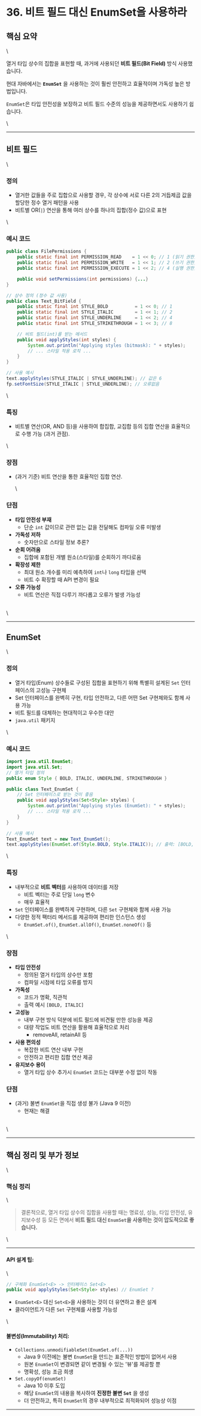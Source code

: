 # 36. 비트 필드 대신 EnumSet을 사용하라

## **핵심 요약**

\


열거 타입 상수의 집합을 표현할 때, 과거에 사용되던 **비트 필드(Bit Field)** 방식 사용했습니다.

현대 자바에서는 **`EnumSet`** 을 사용하는 것이 훨씬 안전하고 효율적이며 가독성 높은 방법입니다.

`EnumSet`은 타입 안전성을 보장하고 비트 필드 수준의 성능을 제공하면서도 사용하기 쉽습니다.

\


***

## **비트 필드**

\


### **정의**

* 열거한 값들을 주로 집합으로 사용할 경우, 각 상수에 서로 다른 2의 거듭제곱 값을 할당한 정수 열거 패턴을 사용
* 비트별 OR(`|`) 연산을 통해 여러 상수를 하나의 집합(정수 값)으로 표현

\


### **예시 코드**

```java
public class FilePermissions {
    public static final int PERMISSION_READ    = 1 << 0; // 1 (읽기 권한)
    public static final int PERMISSION_WRITE   = 1 << 1; // 2 (쓰기 권한)
    public static final int PERMISSION_EXECUTE = 1 << 2; // 4 (실행 권한)

    public void setPermissions(int permissions) {...}
}

// 상수 정의 (정수 값 사용)
public class Text_BitField {
    public static final int STYLE_BOLD          = 1 << 0; // 1
    public static final int STYLE_ITALIC        = 1 << 1; // 2
    public static final int STYLE_UNDERLINE     = 1 << 2; // 4
    public static final int STYLE_STRIKETHROUGH = 1 << 3; // 8

    // 비트 필드(int)를 받는 메서드
    public void applyStyles(int styles) {
        System.out.println("Applying styles (bitmask): " + styles);
        // ... 스타일 적용 로직 ...
    }
}

// 사용 예시
text.applyStyles(STYLE_ITALIC | STYLE_UNDERLINE); // 값은 6
fp.setFontSize(STYLE_ITALIC | STYLE_UNDERLINE); // 오류없음
```

\


### **특징**

* 비트별 연산(OR, AND 등)을 사용하여 합집합, 교집합 등의 집합 연산을 효율적으로 수행 가능 (과거 관점).

\


### **장점**

*   (과거 기준) 비트 연산을 통한 효율적인 집합 연산.

    \


### **단점**

* **타입 안전성 부재**
  * 단순 `int` 값이므로 관련 없는 값을 전달해도 컴파일 오류 미발생
* **가독성 저하**
  * 숫자만으로 스타일 정보 추론?
* **순회 어려움**
  * 집합에 포함된 개별 원소(스타일)를 순회하기 까다로움
* **확장성 제한**
  * 최대 원소 개수를 미리 예측하여 `int`나 `long` 타입을 선택
  * 비트 수 확장할 때 API 변경이 필요
* **오류 가능성**
  * 비트 연산은 직접 다루기 까다롭고 오류가 발생 가능성

\
\


***

## **EnumSet**

\


### **정의**

* 열거 타입(Enum) 상수들로 구성된 집합을 표현하기 위해 특별히 설계된 `Set` 인터페이스의 고성능 구현체
* Set 인터페이스를 완벽히 구현, 타입 안전하고, 다른 어떤 Set 구현체와도 함께 사용 가능
* 비트 필드를 대체하는 현대적이고 우수한 대안
* `java.util` 패키지

\


### **예시 코드**

```java
import java.util.EnumSet;
import java.util.Set;
// 열거 타입 정의
public enum Style { BOLD, ITALIC, UNDERLINE, STRIKETHROUGH }

public class Text_EnumSet {
    // Set 인터페이스로 받는 것이 좋음
    public void applyStyles(Set<Style> styles) {
        System.out.println("Applying styles (EnumSet): " + styles);
        // ... 스타일 적용 로직 ...
    }
}

// 사용 예시
Text_EnumSet text = new Text_EnumSet();
text.applyStyles(EnumSet.of(Style.BOLD, Style.ITALIC)); // 출력: [BOLD, ITALIC]
```

\


### **특징**

* 내부적으로 **비트 벡터**를 사용하여 데이터를 저장
  * 비트 벡터는 주로 단일 `long` 변수
  * 매우 효율적
* `Set` 인터페이스를 완벽하게 구현하며, 다른 `Set` 구현체와 함께 사용 가능
* 다양한 정적 팩터리 메서드를 제공하여 편리한 인스턴스 생성
  * `EnumSet.of()`, `EnumSet.allOf()`, `EnumSet.noneOf()` 등

\


### **장점**

* **타입 안전성**
  * 정의된 열거 타입의 상수만 포함
  * 컴파일 시점에 타입 오류를 방지
* **가독성**
  * 코드가 명확, 직관적
  * 출력 예시 `[BOLD, ITALIC]`
* **고성능**
  * 내부 구현 방식 덕분에 비트 필드에 비견될 만한 성능을 제공
  * 대량 작업도 비트 연산을 활용해 효율적으로 처리
    * removeAll, retainAll 등
* **사용 편의성**
  * 복잡한 비트 연산 내부 구현
  * 안전하고 편리한 집합 연산 제공
* **유지보수 용이**
  * 열거 타입 상수 추가시 `EnumSet` 코드는 대부분 수정 없이 작동

### **단점**

* (과거) 불변 `EnumSet`을 직접 생성 불가 (Java 9 이전)
  * 현재는 해결

\
\


***

## **핵심 정리 및 부가 정보**

\


### 핵심 정리

\


> 결론적으로, 열거 타입 상수의 집합을 사용할 때는 명료성, 성능, 타입 안전성, 유지보수성 등 모든 면에서 **비트 필드 대신 `EnumSet`을 사용하는 것이 압도적으로 좋습니다.**

\


***

#### **API 설계 팁:**

\


```java
// 구체화 EnumSet<E> -> 인터페이스 Set<E>
public void applyStyles(Set<Style> styles) // EnumSet ?
```

* `EnumSet<E>` 대신 `Set<E>`을 사용하는 것이 더 유연하고 좋은 설계
* 클라이언트가 다른 `Set` 구현체를 사용할 가능성

\


#### **불변성(Immutability) 처리:**

* `Collections.unmodifiableSet(EnumSet.of(...))`
  * Java 9 이전에는 불변 `EnumSet`을 만드는 표준적인 방법이 없어서 사용
  * 원본 `EnumSet`이 변경되면 같이 변경될 수 있는 '뷰'를 제공할 뿐
  * 명확성, 성능 조금 희생
* `Set.copyOf(enumSet)`
  * Java 10 이후 도입
  * 해당 `EnumSet`의 내용을 복사하여 **진정한 불변 `Set`** 을 생성
  * 더 안전하고, 특히 `EnumSet`의 경우 내부적으로 최적화되어 성능상 이점

***

